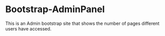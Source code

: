 # Bootstrap-AdminPanel
This is an Admin bootstrap site that shows the number of pages different users have accessed.
